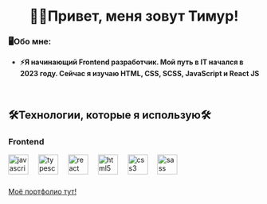 

# <div align="center">👨‍💻Привет, меня зовут Тимур!</div>  
  



### 🖥Обо мне:  
- **⚡Я начинающий Frontend разработчик. Мой путь в IT начался в 2023 году. Сейчас я изучаю HTML, CSS, SCSS, JavaScript и React JS**  
  

<br/>  


## 🛠Технологии, которые я использую🛠


### Frontend  

<div align="left">
  <img src="https://cdn.jsdelivr.net/gh/devicons/devicon/icons/javascript/javascript-original.svg" height="40" alt="javascript logo"  />
  <img width="12" />
  <img src="https://cdn.jsdelivr.net/gh/devicons/devicon/icons/typescript/typescript-original.svg" height="40" alt="typescript logo"  />
  <img width="12" />
  <img src="https://cdn.jsdelivr.net/gh/devicons/devicon/icons/react/react-original.svg" height="40" alt="react logo"  />
  <img width="12" />
  <img src="https://cdn.jsdelivr.net/gh/devicons/devicon/icons/html5/html5-original.svg" height="40" alt="html5 logo"  />
  <img width="12" />
  <img src="https://cdn.jsdelivr.net/gh/devicons/devicon/icons/css3/css3-original.svg" height="40" alt="css3 logo"  />
  <img width="12" />
  <img src="https://cdn.jsdelivr.net/gh/devicons/devicon/icons/sass/sass-original.svg" height="40" alt="sass logo"  />
</div>

###

###

  <a align="center" href="https://timur-portfolio.netlify.app">Моё портфолио тут!</a>

###


